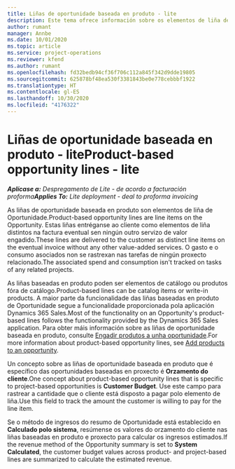 ```yaml
---
title: Liñas de oportunidade baseada en produto - lite
description: Este tema ofrece información sobre os elementos de liña de oportunidade baseada en produto en Project Operations.
author: rumant
manager: Annbe
ms.date: 10/01/2020
ms.topic: article
ms.service: project-operations
ms.reviewer: kfend
ms.author: rumant
ms.openlocfilehash: fd32bedb94cf36f706c112a845f342d9dde19805
ms.sourcegitcommit: 625878bf48ea530f3381843be0e778cebbbf1922
ms.translationtype: HT
ms.contentlocale: gl-ES
ms.lasthandoff: 10/30/2020
ms.locfileid: "4176322"
---
```

# <a name="product-based-opportunity-lines---lite"></a><span data-ttu-id="3520c-103">Liñas de oportunidade baseada en produto - lite</span><span class="sxs-lookup"><span data-stu-id="3520c-103">Product-based opportunity lines - lite</span></span>

<span data-ttu-id="3520c-104">_**Aplícase a:** Despregamento de Lite - de acordo a facturación proforma_</span><span class="sxs-lookup"><span data-stu-id="3520c-104">_**Applies To:** Lite deployment - deal to proforma invoicing_</span></span>

<span data-ttu-id="3520c-105">As liñas de oportunidade baseada en produto son elementos de liña de Oportunidade.</span><span class="sxs-lookup"><span data-stu-id="3520c-105">Product-based opportunity lines are line items on the Opportunity.</span></span> <span data-ttu-id="3520c-106">Estas liñas entréganse ao cliente como elementos de liña distintos na factura eventual sen ningún outro servizo de valor engadido.</span><span class="sxs-lookup"><span data-stu-id="3520c-106">These lines are delivered to the customer as distinct line items on the eventual invoice without any other value-added services.</span></span> <span data-ttu-id="3520c-107">O gasto e o consumo asociados non se rastrexan nas tarefas de ningún proxecto relacionado.</span><span class="sxs-lookup"><span data-stu-id="3520c-107">The associated spend and consumption isn't tracked on tasks of any related projects.</span></span>

<span data-ttu-id="3520c-108">As liñas baseadas en produto poden ser elementos de catálogo ou produtos fóra de catálogo.</span><span class="sxs-lookup"><span data-stu-id="3520c-108">Product-based lines can be catalog items or write-in products.</span></span> <span data-ttu-id="3520c-109">A maior parte da funcionalidade das liñas baseadas en produto de Oportunidade segue a funcionalidade proporcionada pola aplicación Dynamics 365 Sales.</span><span class="sxs-lookup"><span data-stu-id="3520c-109">Most of the functionality on an Opportunity's product-based lines follows the functionality provided by the Dynamics 365 Sales application.</span></span> <span data-ttu-id="3520c-110">Para obter máis información sobre as liñas de oportunidade baseada en produto, consulte [Engadir produtos a unha oportunidade](https://docs.microsoft.com/dynamics365/sales-enterprise/add-products-opportunity).</span><span class="sxs-lookup"><span data-stu-id="3520c-110">For more information about product-based opportunity lines, see [Add products to an opportunity](https://docs.microsoft.com/dynamics365/sales-enterprise/add-products-opportunity).</span></span>

<span data-ttu-id="3520c-111">Un concepto sobre as liñas de oportunidade baseada en produto que é específico das oportunidades baseadas en proxecto é **Orzamento do cliente**.</span><span class="sxs-lookup"><span data-stu-id="3520c-111">One concept about product-based opportunity lines that is specific to project-based opportunities is **Customer Budget**.</span></span> <span data-ttu-id="3520c-112">Use este campo para rastrear a cantidade que o cliente está disposto a pagar polo elemento de liña.</span><span class="sxs-lookup"><span data-stu-id="3520c-112">Use this field to track the amount the customer is willing to pay for the line item.</span></span>

<span data-ttu-id="3520c-113">Se o método de ingresos do resumo de Oportunidade está establecido en **Calculado polo sistema**, resúmense os valores do orzamento do cliente nas liñas baseadas en produto e proxecto para calcular os ingresos estimados.</span><span class="sxs-lookup"><span data-stu-id="3520c-113">If the revenue method of the Opportunity summary is set to **System Calculated**, the customer budget values across product- and project-based lines are summarized to calculate the estimated revenue.</span></span>
